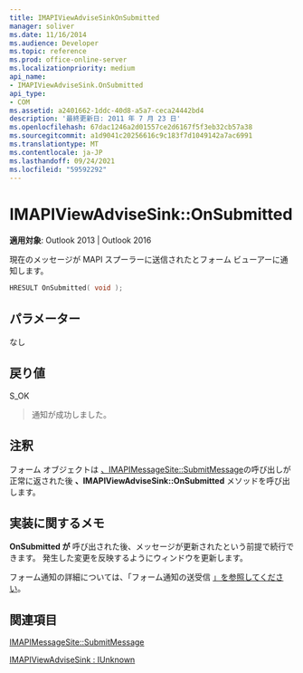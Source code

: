```yaml
---
title: IMAPIViewAdviseSinkOnSubmitted
manager: soliver
ms.date: 11/16/2014
ms.audience: Developer
ms.topic: reference
ms.prod: office-online-server
ms.localizationpriority: medium
api_name:
- IMAPIViewAdviseSink.OnSubmitted
api_type:
- COM
ms.assetid: a2401662-1ddc-40d8-a5a7-ceca24442bd4
description: '最終更新日: 2011 年 7 月 23 日'
ms.openlocfilehash: 67dac1246a2d01557ce2d6167f5f3eb32cb57a38
ms.sourcegitcommit: a1d9041c20256616c9c183f7d1049142a7ac6991
ms.translationtype: MT
ms.contentlocale: ja-JP
ms.lasthandoff: 09/24/2021
ms.locfileid: "59592292"
---
```

# <a name="imapiviewadvisesinkonsubmitted"></a>IMAPIViewAdviseSink::OnSubmitted

  
  
**適用対象**: Outlook 2013 | Outlook 2016 
  
現在のメッセージが MAPI スプーラーに送信されたとフォーム ビューアーに通知します。
  
```cpp
HRESULT OnSubmitted( void );
```

## <a name="parameters"></a>パラメーター

なし
  
## <a name="return-value"></a>戻り値

S_OK 
  
> 通知が成功しました。
    
## <a name="remarks"></a>注釈

フォーム オブジェクトは [、IMAPIMessageSite::SubmitMessage](imapimessagesite-submitmessage.md)の呼び出しが正常に返された後 **、IMAPIViewAdviseSink::OnSubmitted** メソッドを呼び出します。 
  
## <a name="notes-to-implementers"></a>実装に関するメモ

**OnSubmitted が** 呼び出された後、メッセージが更新されたという前提で続行できます。 発生した変更を反映するようにウィンドウを更新します。 
  
フォーム通知の詳細については、「フォーム通知の送受信 [」を参照してください](sending-and-receiving-form-notifications.md)。
  
## <a name="see-also"></a>関連項目



[IMAPIMessageSite::SubmitMessage](imapimessagesite-submitmessage.md)
  
[IMAPIViewAdviseSink : IUnknown](imapiviewadvisesinkiunknown.md)


